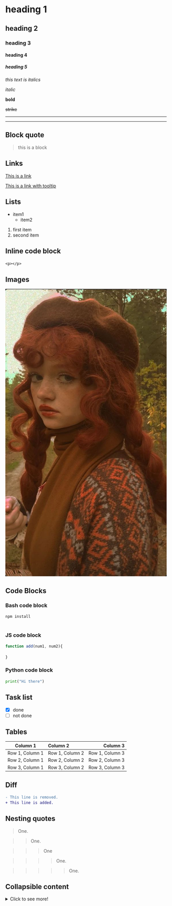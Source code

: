 # heading 1
## heading 2
### heading 3
#### heading 4
##### heading 5

<!-- Italics -->
*this text is italics*

_italic_

<!-- Bold -->
**bold**

<!-- Strike Through -->
~~strike~~

<!-- Horizontal Line -->

--- 
___

## Block quote

<!-- Block quote -->
> this is a block

## Links
<!-- links -->
[This is a link](inserlink.com)

[This is a link with tooltip](inserlink.com "tooltip")

## Lists

<!-- Unordered List -->
* item1
    * item2

<!--Ordered List -->

1. first item
2. second item

## Inline code block
<!-- inline code block -->
`<p></p>`

## Images
<!--Images-->

![mary-jane-1](../Dreams/Mary%20Jane/Images/mary-jane-1.jpg)


<!-- github md -->

## Code Blocks
### Bash code block

<!-- Bash script block -->

```bash
npm install
    
```
### JS code block

<!-- JS Block -->

```javascript
function add(num1, num2){

}

```
### Python code block

<!-- Python block -->

```python
print("Hi there")
```

## Task list
<!-- task list -->
* [x] done
* [ ] not done

## Tables
<!-- tables -->
<!-- Note that :---: means center aligned -->
<!-- Note that ---: means right aligned -->
<!-- Note that :--- means left aligned -->

| Column 1 | Column 2 | Column 3 |
| :---: | :--- | ---: |
| Row 1, Column 1 | Row 1, Column 2 | Row 1, Column 3 |
| Row 2, Column 1 | Row 2, Column 2 | Row 2, Column 3 |
| Row 3, Column 1 | Row 3, Column 2 | Row 3, Column 3 |

## Diff
<!-- Diff -->
```diff
- This line is removed.
+ This line is added.
```


## Nesting quotes

> One.

>> One.

>>> One

>>>> One.

>>>>> One.

## Collapsible content

<details>
	<summary>Click to see more!</summary>
	## More awesome tips!
	- item 1 
	- item 2
</details>